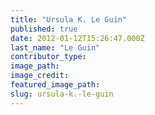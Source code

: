 ```yaml
---
title: "Ursula K. Le Guin"
published: true
date: 2012-01-12T15:26:47.000Z
last_name: "Le Guin"
contributor_type:
image_path:
image_credit:
featured_image_path:
slug: ursula-k.-le-guin
---
```

